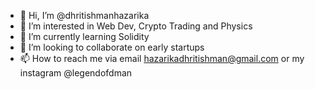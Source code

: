 - 👋 Hi, I’m @dhritishmanhazarika
- 👀 I’m interested in Web Dev, Crypto Trading and Physics
- 🌱 I’m currently learning Solidity 
- 💞️ I’m looking to collaborate on early startups
- 📫 How to reach me via email hazarikadhritishman@gmail.com or my instagram @legendofdman

<!---
dhritishmanhazarika/dhritishmanhazarika is a ✨ special ✨ repository because its `README.md` (this file) appears on your GitHub profile.
You can click the Preview link to take a look at your changes.
--->
